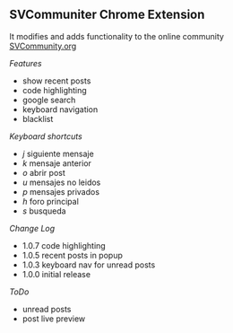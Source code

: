 SVCommuniter Chrome Extension
-----------------------------

It modifies and adds functionality to the online community [SVCommunity.org][1]


*Features*

* show recent posts
* code highlighting
* google search
* keyboard navigation
* blacklist

*Keyboard shortcuts*

* *j* siguiente mensaje
* *k* mensaje anterior
* *o* abrir post
* *u* mensajes no leidos
* *p* mensajes privados
* *h* foro principal
* *s* busqueda

*Change Log*

* 1.0.7 code highlighting
* 1.0.5 recent posts in popup
* 1.0.3 keyboard nav for unread posts
* 1.0.0 initial release


*ToDo*

* unread posts
* post live preview



[1]: http://www.svcommunity.org
	